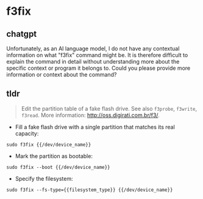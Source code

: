 # f3fix 
## chatgpt 
Unfortunately, as an AI language model, I do not have any contextual information on what "f3fix" command might be. It is therefore difficult to explain the command in detail without understanding more about the specific context or program it belongs to. Could you please provide more information or context about the command? 

## tldr 
 
> Edit the partition table of a fake flash drive.
> See also `f3probe`, `f3write`, `f3read`.
> More information: <http://oss.digirati.com.br/f3/>.

- Fill a fake flash drive with a single partition that matches its real capacity:

`sudo f3fix {{/dev/device_name}}`

- Mark the partition as bootable:

`sudo f3fix --boot {{/dev/device_name}}`

- Specify the filesystem:

`sudo f3fix --fs-type={{filesystem_type}} {{/dev/device_name}}`
